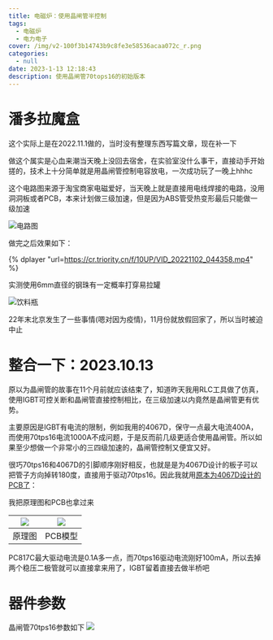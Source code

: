```yaml
---
title: 电磁炉：使用晶闸管半控制
tags:
  - 电磁炉
  - 电力电子
cover: /img/v2-100f3b14743b9c8fe3e58536acaa072c_r.png
categories:
  - null
date: 2023-1-13 12:18:43
description: 使用晶闸管70tops16的初始版本
---
```

# 潘多拉魔盒
这个实际上是在2022.11.1做的，当时没有整理东西写篇文章，现在补一下

做这个属实是心血来潮当天晚上没回去宿舍，在实验室没什么事干，直接动手开始搓的，技术上十分简单就是用晶闸管控制电容放电，一次成功玩了一晚上hhhc

这个电路图来源于淘宝商家电磁爱好，当天晚上就是直接用电线焊接的电路，没用洞洞板或者PCB，本来计划做三级加速，但是因为ABS管受热变形最后只能做一级加速

![电路图](tb_image_share_1673668494913.jpg)

做完之后效果如下：

{% dplayer "url=https://cr.triority.cn/f/10UP/VID_20221102_044358.mp4" %}

实测使用6mm直径的钢珠有一定概率打穿易拉罐

![饮料瓶](IMG_20221102_045138.jpg)

22年末北京发生了一些事情(嗯对因为疫情)，11月份就放假回家了，所以当时被迫中止

# 整合一下：2023.10.13

原以为晶闸管的故事在11个月前就应该结束了，知道昨天我用RLC工具做了仿真，使用IGBT可控关断和晶闸管直接控制相比，在三级加速以内竟然是晶闸管更有优势。

主要原因是IGBT有电流的限制，例如我用的4067D，保守一点最大电流400A，而使用70tps16电流1000A不成问题，于是反而前几级更适合使用晶闸管。所以如果至少想做一个非常小的三四级加速的，晶闸管控制又便宜又好。

很巧70tps16和4067D的引脚顺序刚好相反，也就是是为4067D设计的板子可以把管子方向掉转180度，直接用于驱动70tps16。因此我就用[原本为4067D设计的PCB了](https://triority.cn/2023/DCP-GPS4067D/#%E7%94%B5%E8%B7%AF%E8%AE%BE%E8%AE%A11-0)：

我把原理图和PCB也拿过来

| ![](QQ截图20231010124847.png)  | ![](QQ截图20231010124819.png)  |
| :------------: | :------------: |
| 原理图  | PCB模型  |

PC817C最大驱动电流是0.1A多一点，而70tps16驱动电流刚好100mA，所以去掉两个稳压二极管就可以直接拿来用了，IGBT留着直接去做半桥吧



# 器件参数
晶闸管70tps16参数如下
![](QQ截图20230626020054.png)